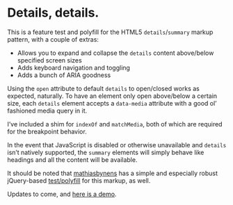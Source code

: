 # Details, details.

This is a feature test and polyfill for the HTML5 `details`/`summary` markup pattern, with a couple of extras:

* Allows you to expand and collapse the `details` content above/below specified screen sizes
* Adds keyboard navigation and toggling
* Adds a bunch of ARIA goodness

Using the `open` attribute to default `details` to open/closed works as expected, naturally. To have an element only open above/below a certain size, each `details` element accepts a `data-media` attribute with a good ol’ fashioned media query in it.

I’ve included a shim for `indexOf` and `matchMedia`, both of which are required for the breakpoint behavior.

In the event that JavaScript is disabled or otherwise unavailable and `details` isn’t natively supported, the `summary` elements will simply behave like headings and all the content will be available.

It should be noted that <a href="http://github.com/mathiasbynens">mathiasbynens</a> has a simple and especially robust jQuery-based <a href="https://github.com/mathiasbynens/jquery-details">test/polyfill</a> for this markup, as well.

Updates to come, and <a href="http://wil.to/det/">here is a demo</a>.